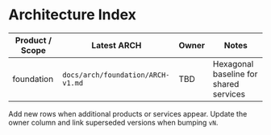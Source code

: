 # Architecture Index

| Product / Scope | Latest ARCH | Owner | Notes |
| --- | --- | --- | --- |
| foundation | `docs/arch/foundation/ARCH-v1.md` | TBD | Hexagonal baseline for shared services |

Add new rows when additional products or services appear. Update the owner column and link superseded versions when bumping `vN`.
